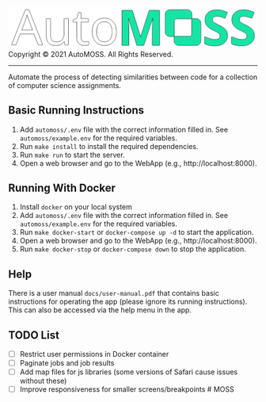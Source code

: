 ![AutoMOSS Logo](/static/img/automoss.png)
Copyright ©️ 2021 AutoMOSS. All Rights Reserved.

---

Automate the process of detecting similarities between code for a collection of computer science assignments.

## Basic Running Instructions
1. Add `automoss/.env` file with the correct information filled in. See `automoss/example.env` for the required variables.
2. Run `make install` to install the required dependencies.
3. Run `make run` to start the server.
4. Open a web browser and go to the WebApp (e.g., http://localhost:8000).

## Running With Docker
1. Install `docker` on your local system
2. Add `automoss/.env` file with the correct information filled in. See `automoss/example.env` for the required variables.
3. Run `make docker-start` or `docker-compose up -d` to start the application.
4. Open a web browser and go to the WebApp (e.g., http://localhost:8000). 
5. Run `make docker-stop` or `docker-compose down` to stop the application.

## Help
There is a user manual `docs/user-manual.pdf` that contains basic instructions for operating the app (please ignore its running instructions). This can also be accessed via the help menu in the app.

## TODO List
- [ ] Restrict user permissions in Docker container
- [ ] Paginate jobs and job results
- [ ] Add map files for js libraries (some versions of Safari cause issues without these)
- [ ] Improve responsiveness for smaller screens/breakpoints
#   M O S S 
 
 